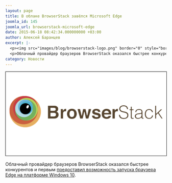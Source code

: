 ```yaml
---
layout: page
title: В облаке BrowserStack завёлся Microsoft Edge
joomla_id: 145
joomla_url: browserstack-microsoft-edge
date: 2015-06-18 08:42:34.000000000 +03:00
author: Алексей Баранцев
excerpt: |-
  <p><img src="images/blog/browserstack-logo.png" border="0" style="border: 1px solid black;" /></p>
  <p>Облачный провайдер браузеров BrowserStack оказался быстрее конкурентов и первым <a href="https://www.browserstack.com/list-of-browsers-and-platforms?product=live">предоставил возможность запуска браузера Edge на платформе Windows 10</a>.</p>
category: Новости
---
```

<p><img src="images/blog/browserstack-logo.png" border="0" style="border: 1px solid black;" /></p>
<p>Облачный провайдер браузеров BrowserStack оказался быстрее конкурентов и первым <a href="https://www.browserstack.com/list-of-browsers-and-platforms?product=live">предоставил возможность запуска браузера Edge на платформе Windows 10</a>.</p>
